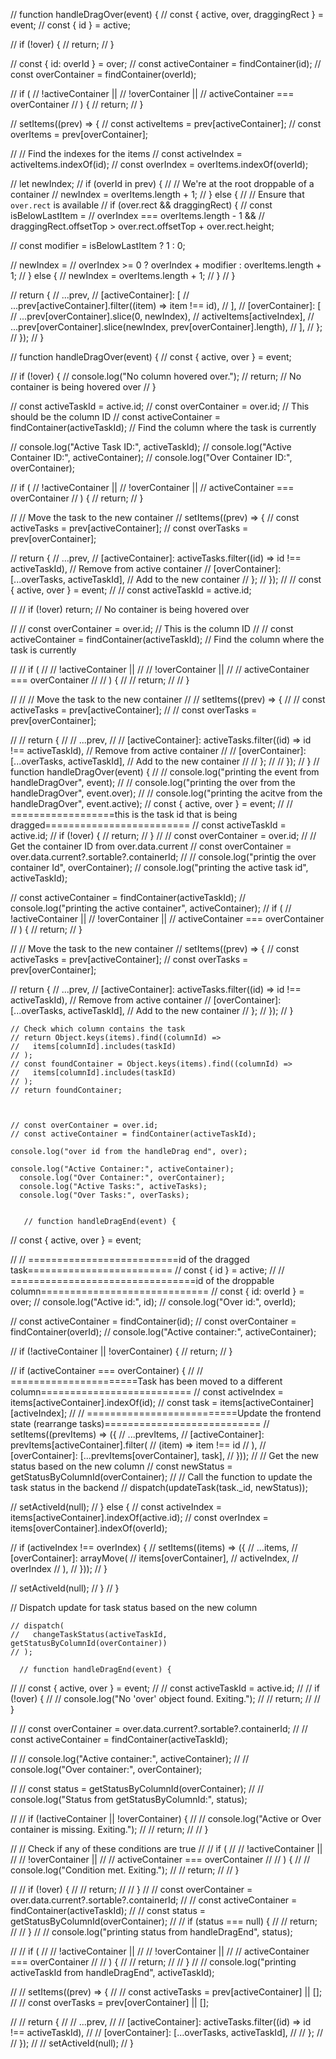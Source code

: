 // function handleDragOver(event) {
// const { active, over, draggingRect } = event;
// const { id } = active;

// if (!over) {
// return;
// }

// const { id: overId } = over;
// const activeContainer = findContainer(id);
// const overContainer = findContainer(overId);

// if (
// !activeContainer ||
// !overContainer ||
// activeContainer === overContainer
// ) {
// return;
// }

// setItems((prev) => {
// const activeItems = prev[activeContainer];
// const overItems = prev[overContainer];

// // Find the indexes for the items
// const activeIndex = activeItems.indexOf(id);
// const overIndex = overItems.indexOf(overId);

// let newIndex;
// if (overId in prev) {
// // We're at the root droppable of a container
// newIndex = overItems.length + 1;
// } else {
// // Ensure that `over.rect` is available
// if (over.rect && draggingRect) {
// const isBelowLastItem =
// overIndex === overItems.length - 1 &&
// draggingRect.offsetTop > over.rect.offsetTop + over.rect.height;

// const modifier = isBelowLastItem ? 1 : 0;

// newIndex =
// overIndex >= 0 ? overIndex + modifier : overItems.length + 1;
// } else {
// newIndex = overItems.length + 1;
// }
// }

// return {
// ...prev,
// [activeContainer]: [
// ...prev[activeContainer].filter((item) => item !== id),
// ],
// [overContainer]: [
// ...prev[overContainer].slice(0, newIndex),
// activeItems[activeIndex],
// ...prev[overContainer].slice(newIndex, prev[overContainer].length),
// ],
// };
// });
// }

// function handleDragOver(event) {
// const { active, over } = event;

// if (!over) {
// console.log("No column hovered over.");
// return; // No container is being hovered over
// }

// const activeTaskId = active.id;
// const overContainer = over.id; // This should be the column ID
// const activeContainer = findContainer(activeTaskId); // Find the column where the task is currently

// console.log("Active Task ID:", activeTaskId);
// console.log("Active Container ID:", activeContainer);
// console.log("Over Container ID:", overContainer);

// if (
// !activeContainer ||
// !overContainer ||
// activeContainer === overContainer
// ) {
// return;
// }

// // Move the task to the new container
// setItems((prev) => {
// const activeTasks = prev[activeContainer];
// const overTasks = prev[overContainer];

// return {
// ...prev,
// [activeContainer]: activeTasks.filter((id) => id !== activeTaskId), // Remove from active container
// [overContainer]: [...overTasks, activeTaskId], // Add to the new container
// };
// });
// // const { active, over } = event;
// // const activeTaskId = active.id;

// // if (!over) return; // No container is being hovered over

// // const overContainer = over.id; // This is the column ID
// // const activeContainer = findContainer(activeTaskId); // Find the column where the task is currently

// // if (
// // !activeContainer ||
// // !overContainer ||
// // activeContainer === overContainer
// // ) {
// // return;
// // }

// // // Move the task to the new container
// // setItems((prev) => {
// // const activeTasks = prev[activeContainer];
// // const overTasks = prev[overContainer];

// // return {
// // ...prev,
// // [activeContainer]: activeTasks.filter((id) => id !== activeTaskId), // Remove from active container
// // [overContainer]: [...overTasks, activeTaskId], // Add to the new container
// // };
// // });
// }
// function handleDragOver(event) {
// // console.log("printing the event from handleDragOver", event);
// // console.log("printing the over from the handleDragOver", event.over);
// // console.log("printing the acitve from the handleDragOver", event.active);
// const { active, over } = event;
// // ==================this is the task id that is being dragged=========================
// const activeTaskId = active.id;
// if (!over) {
// return;
// }
// // const overContainer = over.id;
// // Get the container ID from over.data.current
// const overContainer = over.data.current?.sortable?.containerId;
// // console.log("printig the over container Id", overContainer);
// console.log("printing the active task id", activeTaskId);

// const activeContainer = findContainer(activeTaskId);
// console.log("printing the active container", activeContainer);
// if (
// !activeContainer ||
// !overContainer ||
// activeContainer === overContainer
// ) {
// return;
// }

// // Move the task to the new container
// setItems((prev) => {
// const activeTasks = prev[activeContainer];
// const overTasks = prev[overContainer];

// return {
// ...prev,
// [activeContainer]: activeTasks.filter((id) => id !== activeTaskId), // Remove from active container
// [overContainer]: [...overTasks, activeTaskId], // Add to the new container
// };
// });
// }

    // Check which column contains the task
    // return Object.keys(items).find((columnId) =>
    //   items[columnId].includes(taskId)
    // );
    // const foundContainer = Object.keys(items).find((columnId) =>
    //   items[columnId].includes(taskId)
    // );
    // return foundContainer;



    // const overContainer = over.id;
    // const activeContainer = findContainer(activeTaskId);

    console.log("over id from the handleDrag end", over);

    console.log("Active Container:", activeContainer);
      console.log("Over Container:", overContainer);
      console.log("Active Tasks:", activeTasks);
      console.log("Over Tasks:", overTasks);


       // function handleDragEnd(event) {

// const { active, over } = event;

// // ==========================id of the dragged task=========================
// const { id } = active;
// // ================================id of the droppable column=============================
// const { id: overId } = over;
// console.log("Active id:", id);
// console.log("Over id:", overId);

// const activeContainer = findContainer(id);
// const overContainer = findContainer(overId);
// console.log("Active container:", activeContainer);

// if (!activeContainer || !overContainer) {
// return;
// }

// if (activeContainer === overContainer) {
// // ======================Task has been moved to a different column==========================
// const activeIndex = items[activeContainer].indexOf(id);
// const task = items[activeContainer][activeIndex];
// // ==========================Update the frontend state (rearrange tasks)===========================
// setItems((prevItems) => ({
// ...prevItems,
// [activeContainer]: prevItems[activeContainer].filter(
// (item) => item !== id
// ),
// [overContainer]: [...prevItems[overContainer], task],
// }));
// // Get the new status based on the new column
// const newStatus = getStatusByColumnId(overContainer);
// // Call the function to update the task status in the backend
// dispatch(updateTask(task.\_id, newStatus));

// setActiveId(null);
// } else {
// const activeIndex = items[activeContainer].indexOf(active.id);
// const overIndex = items[overContainer].indexOf(overId);

// if (activeIndex !== overIndex) {
// setItems((items) => ({
// ...items,
// [overContainer]: arrayMove(
// items[overContainer],
// activeIndex,
// overIndex
// ),
// }));
// }

// setActiveId(null);
// }
// }

// Dispatch update for task status based on the new column

    // dispatch(
    //   changeTaskStatus(activeTaskId, getStatusByColumnId(overContainer))
    // );

      // function handleDragEnd(event) {

// // const { active, over } = event;
// // const activeTaskId = active.id;
// // if (!over) {
// // console.log("No 'over' object found. Exiting.");
// // return;
// // }

// // const overContainer = over.data.current?.sortable?.containerId;
// // const activeContainer = findContainer(activeTaskId);

// // console.log("Active container:", activeContainer);
// // console.log("Over container:", overContainer);

// // const status = getStatusByColumnId(overContainer);
// // console.log("Status from getStatusByColumnId:", status);

// // if (!activeContainer || !overContainer) {
// // console.log("Active or Over container is missing. Exiting.");
// // return;
// // }

// // Check if any of these conditions are true
// // if (
// // !activeContainer ||
// // !overContainer ||
// // activeContainer === overContainer
// // ) {
// // console.log("Condition met. Exiting.");
// // return;
// // }

// // if (!over) {
// // return;
// // }
// // const overContainer = over.data.current?.sortable?.containerId;
// // const activeContainer = findContainer(activeTaskId);
// // const status = getStatusByColumnId(overContainer);
// // if (status === null) {
// // return;
// // }
// // console.log("printing status from handleDragEnd", status);

// // if (
// // !activeContainer ||
// // !overContainer ||
// // activeContainer === overContainer
// // ) {
// // return;
// // }
// // console.log("printing activeTaskId from handleDragEnd", activeTaskId);

// // setItems((prev) => {
// // const activeTasks = prev[activeContainer] || [];
// // const overTasks = prev[overContainer] || [];

// // return {
// // ...prev,
// // [activeContainer]: activeTasks.filter((id) => id !== activeTaskId),
// // [overContainer]: [...overTasks, activeTaskId],
// // };
// // });
// // setActiveId(null);
// }
